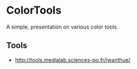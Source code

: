 # ColorTools

A simple, presentation on various color tools.

## Tools

* http://tools.medialab.sciences-po.fr/iwanthue/
